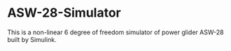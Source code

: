 # ASW-28-Simulator
This is a non-linear 6 degree of freedom simulator of power glider ASW-28 built by Simulink. 
